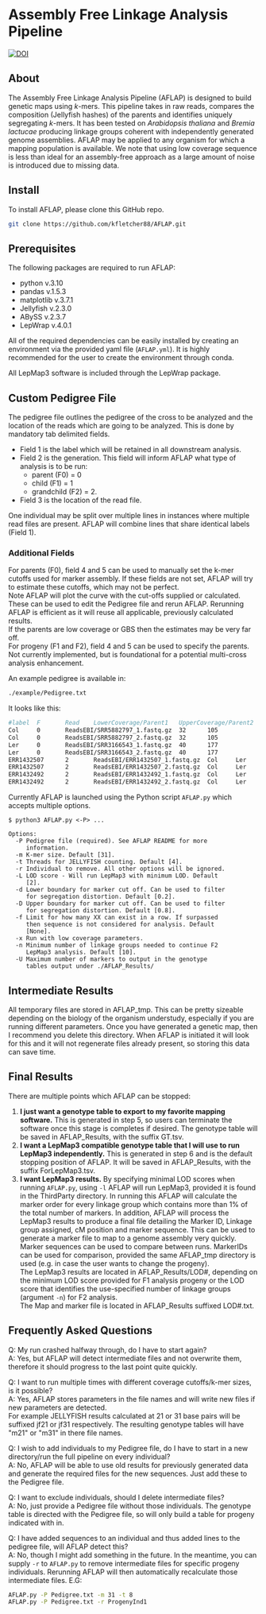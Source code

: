 # Assembly Free Linkage Analysis Pipeline

[![DOI](https://zenodo.org/badge/264294570.svg)](https://zenodo.org/badge/latestdoi/264294570)

## About

The Assembly Free Linkage Analysis Pipeline (AFLAP) is designed to build genetic maps using *k*-mers. This pipeline takes in raw reads, compares the composition (Jellyfish hashes) of the parents and identifies uniquely segregating *k*-mers. It has been tested on *Arabidopsis thaliana* and *Bremia lactucae* producing linkage groups coherent with independently generated genome assemblies. AFLAP may be applied to any organism for which a mapping population is available. We note that using low coverage sequence is less than ideal for an assembly-free approach as a large amount of noise is introduced due to missing data.

## Install

To install AFLAP, please clone this GitHub repo.

```bash
git clone https://github.com/kfletcher88/AFLAP.git
```

## Prerequisites

The following packages are required to run AFLAP:

- python v.3.10
- pandas v.1.5.3
- matplotlib v.3.7.1
- Jellyfish v.2.3.0
- ABySS v.2.3.7
- LepWrap v.4.0.1

All of the required dependencies can be easily installed by creating an environment via the provided yaml file (`AFLAP.yml`). It is highly recommended for the user to create the environment through conda.

All LepMap3 software is included through the LepWrap package.

## Custom Pedigree File

The pedigree file outlines the pedigree of the cross to be analyzed and the location of the reads which are going to be analyzed. This is done by mandatory tab delimited fields.

- Field 1 is the label which will be retained in all downstream analysis.
- Field 2 is the generation. This field will inform AFLAP what type of analysis is to be run:
  - parent (F0) = 0
  - child (F1) = 1
  - grandchild (F2) = 2.
- Field 3 is the location of the read file.

One individual may be split over multiple lines in instances where multiple read files are present. AFLAP will combine lines that share identical labels (Field 1).

### Additional Fields

For parents (F0), field 4 and 5 can be used to manually set the k-mer cutoffs used for marker assembly. If these fields are not set, AFLAP will try to estimate these cutoffs, which may not be perfect.\
Note AFLAP will plot the curve with the cut-offs supplied or calculated. These can be used to edit the Pedigree file and rerun AFLAP. Rerunning AFLAP is efficient as it will reuse all applicable, previously calculated results.\
If the parents are low coverage or GBS then the estimates may be very far off.\
For progeny (F1 and F2), field 4 and 5 can be used to specify the parents. Not currently implemented, but is foundational for a potential multi-cross analysis enhancement.

An example pedigree is available in:

```bash
./example/Pedigree.txt
```

It looks like this:

```bash
#label  F       Read    LowerCoverage/Parent1   UpperCoverage/Parent2
Col     0       ReadsEBI/SRR5882797_1.fastq.gz  32      105
Col     0       ReadsEBI/SRR5882797_2.fastq.gz  32      105
Ler     0       ReadsEBI/SRR3166543_1.fastq.gz  40      177
Ler     0       ReadsEBI/SRR3166543_2.fastq.gz  40      177
ERR1432507      2       ReadsEBI/ERR1432507_1.fastq.gz  Col     Ler
ERR1432507      2       ReadsEBI/ERR1432507_2.fastq.gz  Col     Ler
ERR1432492      2       ReadsEBI/ERR1432492_1.fastq.gz  Col     Ler
ERR1432492      2       ReadsEBI/ERR1432492_2.fastq.gz  Col     Ler
```

Currently AFLAP is launched using the Python script `AFLAP.py` which accepts multiple options.

```text
$ python3 AFLAP.py <-P> ...

Options:
  -P Pedigree file (required). See AFLAP README for more
     information.
  -m K-mer size. Default [31].
  -t Threads for JELLYFISH counting. Default [4].
  -r Individual to remove. All other options will be ignored.
  -L LOD score - Will run LepMap3 with minimum LOD. Default
     [2].
  -d Lower boundary for marker cut off. Can be used to filter
     for segregation distortion. Default [0.2].
  -D Upper boundary for marker cut off. Can be used to filter
     for segregation distortion. Default [0.8].
  -f Limit for how many XX can exist in a row. If surpassed
     then sequence is not considered for analysis. Default
     [None].
  -x Run with low coverage parameters.
  -n Minimum number of linkage groups needed to continue F2
     LepMap3 analysis. Default [10].
  -U Maximum number of markers to output in the genotype
     tables output under ./AFLAP_Results/
```

## Intermediate Results

All temporary files are stored in AFLAP_tmp. This can be pretty sizeable depending on the biology of the organism understudy, especially if you are running different parameters. Once you have generated a genetic map, then I recommend you delete this directory. When AFLAP is initiated it will look for this and it will not regenerate files already present, so storing this data can save time.

## Final Results

There are multiple points which AFLAP can be stopped:

1. **I just want a genotype table to export to my favorite mapping software.** This is generated in step 5, so users can terminate the software once this stage is completes if desired. The genotype table will be saved in AFLAP_Results, with the suffix GT.tsv.
2. **I want a LepMap3 compatible genotype table that I will use to run LepMap3 independently.** This is generated in step 6 and is the default stopping position of AFLAP. It will be saved in AFLAP_Results, with the suffix ForLepMap3.tsv.
3. **I want LepMap3 results.** By specifying minimal LOD scores when running `AFLAP.py`, using `-l` AFLAP will run LepMap3, provided it is found in the ThirdParty directory. In running this AFLAP will calculate the marker order for every linkage group which contains more than 1% of the total number of markers. In addition, AFLAP will process the LepMap3 results to produce a final file detailing the Marker ID, Linkage group assigned, cM position and marker sequence. This can be used to generate a marker file to map to a genome assembly very quickly. Marker sequences can be used to compare between runs. MarkerIDs can be used for comparison, provided the same AFLAP_tmp directory is used (e.g. in case the user wants to change the progeny).\
The LepMap3 results are located in AFLAP_Results/LOD#, depending on the minimum LOD score provided for F1 analysis progeny or the LOD score that identifies the use-specified number of linkage groups (argument `-n`) for F2 analysis.\
The Map and marker file is located in AFLAP_Results suffixed LOD#.txt.

## Frequently Asked Questions

Q: My run crashed halfway through, do I have to start again?\
A: Yes, but AFLAP will detect intermediate files and not overwrite them, therefore it should progress to the last point quite quickly.

Q: I want to run multiple times with different coverage cutoffs/k-mer sizes, is it possible?\
A: Yes, AFLAP stores parameters in the file names and will write new files if new parameters are detected.\
For example JELLYFISH results calculated at 21 or 31 base pairs will be suffixed jf21 or jf31 respectively. The resulting genotype tables will have "m21" or "m31" in there file names.

Q: I wish to add individuals to my Pedigree file, do I have to start in a new directory/run the full pipeline on every individual?\
A: No, AFLAP will be able to use old results for previously generated data and generate the required files for the new sequences. Just add these to the Pedigree file.

Q: I want to exclude individuals, should I delete intermediate files?\
A: No, just provide a Pedigree file without those individuals. The genotype table is directed with the Pedigree file, so will only build a table for progeny indicated with in.

Q: I have added sequences to an individual and thus added lines to the pedigree file, will AFLAP detect this?\
A: No, though I might add something in the future. In the meantime, you can supply `-r` to `AFLAP.py` to remove intermediate files for specific progeny individuals. Rerunning AFLAP will then automatically recalculate those intermediate files. E.G:

```bash
AFLAP.py -P Pedigree.txt -m 31 -t 8
AFLAP.py -P Pedigree.txt -r ProgenyInd1
```
